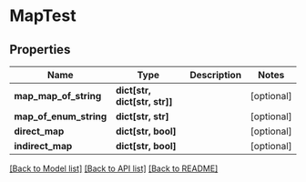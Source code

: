 # MapTest


## Properties
Name | Type | Description | Notes
------------ | ------------- | ------------- | -------------
**map_map_of_string** | **dict[str, dict[str, str]]** |  | [optional] 
**map_of_enum_string** | **dict[str, str]** |  | [optional] 
**direct_map** | **dict[str, bool]** |  | [optional] 
**indirect_map** | **dict[str, bool]** |  | [optional] 

[[Back to Model list]](../README.md#documentation-for-models) [[Back to API list]](../README.md#documentation-for-api-endpoints) [[Back to README]](../README.md)


